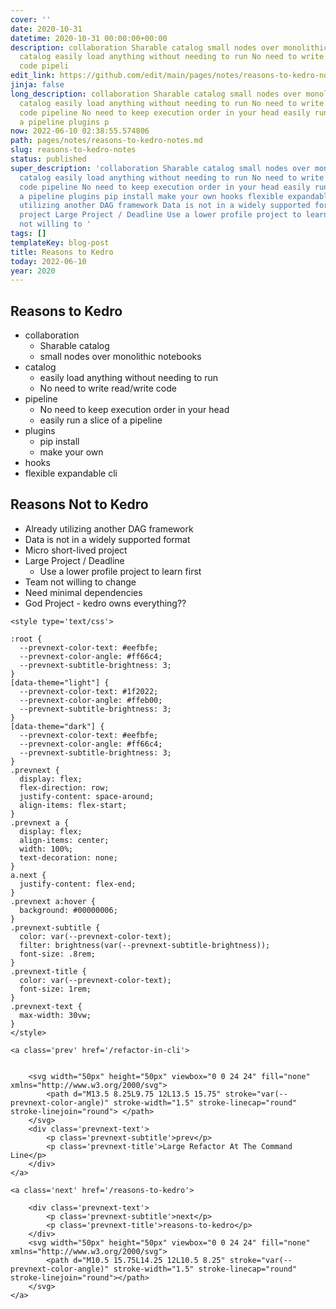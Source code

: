 ```yaml
---
cover: ''
date: 2020-10-31
datetime: 2020-10-31 00:00:00+00:00
description: collaboration Sharable catalog small nodes over monolithic notebooks
  catalog easily load anything without needing to run No need to write read/write
  code pipeli
edit_link: https://github.com/edit/main/pages/notes/reasons-to-kedro-notes.md
jinja: false
long_description: collaboration Sharable catalog small nodes over monolithic notebooks
  catalog easily load anything without needing to run No need to write read/write
  code pipeline No need to keep execution order in your head easily run a slice of
  a pipeline plugins p
now: 2022-06-10 02:38:55.574806
path: pages/notes/reasons-to-kedro-notes.md
slug: reasons-to-kedro-notes
status: published
super_description: 'collaboration Sharable catalog small nodes over monolithic notebooks
  catalog easily load anything without needing to run No need to write read/write
  code pipeline No need to keep execution order in your head easily run a slice of
  a pipeline plugins pip install make your own hooks flexible expandable cli Already
  utilizing another DAG framework Data is not in a widely supported format Micro short-lived
  project Large Project / Deadline Use a lower profile project to learn first Team
  not willing to '
tags: []
templateKey: blog-post
title: Reasons to Kedro
today: 2022-06-10
year: 2020
---
```


## Reasons to Kedro

* collaboration
  * Sharable catalog
  * small nodes over monolithic notebooks
* catalog
  * easily load anything without needing to run
  * No need to write read/write code
* pipeline
  * No need to keep execution order in your head
  * easily run a slice of a pipeline
* plugins
  * pip install
  * make your own
* hooks
* flexible expandable cli

## Reasons Not to Kedro

* Already utilizing another DAG framework
* Data is not in a widely supported format
* Micro short-lived project
* Large Project / Deadline
  * Use a lower profile project to learn first
* Team not willing to change
* Need minimal dependencies
* God Project - kedro owns everything??
<div class='prevnext'>

    <style type='text/css'>

    :root {
      --prevnext-color-text: #eefbfe;
      --prevnext-color-angle: #ff66c4;
      --prevnext-subtitle-brightness: 3;
    }
    [data-theme="light"] {
      --prevnext-color-text: #1f2022;
      --prevnext-color-angle: #ffeb00;
      --prevnext-subtitle-brightness: 3;
    }
    [data-theme="dark"] {
      --prevnext-color-text: #eefbfe;
      --prevnext-color-angle: #ff66c4;
      --prevnext-subtitle-brightness: 3;
    }
    .prevnext {
      display: flex;
      flex-direction: row;
      justify-content: space-around;
      align-items: flex-start;
    }
    .prevnext a {
      display: flex;
      align-items: center;
      width: 100%;
      text-decoration: none;
    }
    a.next {
      justify-content: flex-end;
    }
    .prevnext a:hover {
      background: #00000006;
    }
    .prevnext-subtitle {
      color: var(--prevnext-color-text);
      filter: brightness(var(--prevnext-subtitle-brightness));
      font-size: .8rem;
    }
    .prevnext-title {
      color: var(--prevnext-color-text);
      font-size: 1rem;
    }
    .prevnext-text {
      max-width: 30vw;
    }
    </style>
    
    <a class='prev' href='/refactor-in-cli'>
    

        <svg width="50px" height="50px" viewbox="0 0 24 24" fill="none" xmlns="http://www.w3.org/2000/svg">
            <path d="M13.5 8.25L9.75 12L13.5 15.75" stroke="var(--prevnext-color-angle)" stroke-width="1.5" stroke-linecap="round" stroke-linejoin="round"> </path>
        </svg>
        <div class='prevnext-text'>
            <p class='prevnext-subtitle'>prev</p>
            <p class='prevnext-title'>Large Refactor At The Command Line</p>
        </div>
    </a>
    
    <a class='next' href='/reasons-to-kedro'>
    
        <div class='prevnext-text'>
            <p class='prevnext-subtitle'>next</p>
            <p class='prevnext-title'>reasons-to-kedro</p>
        </div>
        <svg width="50px" height="50px" viewbox="0 0 24 24" fill="none" xmlns="http://www.w3.org/2000/svg">
            <path d="M10.5 15.75L14.25 12L10.5 8.25" stroke="var(--prevnext-color-angle)" stroke-width="1.5" stroke-linecap="round" stroke-linejoin="round"></path>
        </svg>
    </a>
  </div>